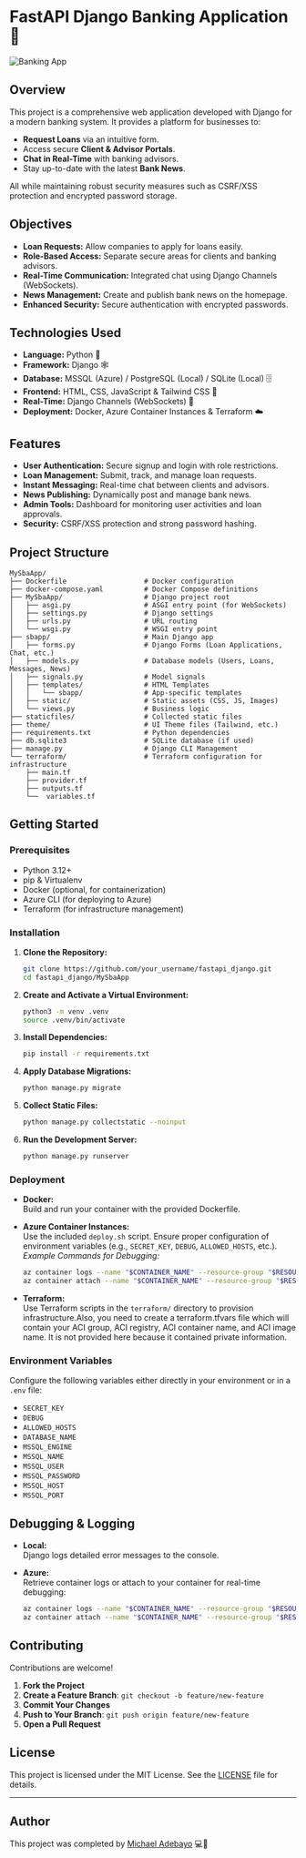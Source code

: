 # FastAPI Django Banking Application 🚀

![Banking App](https://i.imgur.com/FVRBQAT.png)


## Overview

This project is a comprehensive web application developed with Django for a modern banking system. It provides a platform for businesses to:
- **Request Loans** via an intuitive form.
- Access secure **Client & Advisor Portals**.
- **Chat in Real-Time** with banking advisors.
- Stay up-to-date with the latest **Bank News**.

All while maintaining robust security measures such as CSRF/XSS protection and encrypted password storage.

## Objectives

- **Loan Requests:** Allow companies to apply for loans easily.
- **Role-Based Access:** Separate secure areas for clients and banking advisors.
- **Real-Time Communication:** Integrated chat using Django Channels (WebSockets).
- **News Management:** Create and publish bank news on the homepage.
- **Enhanced Security:** Secure authentication with encrypted passwords.

## Technologies Used

- **Language:** Python 🐍
- **Framework:** Django 🕸️
- **Database:** MSSQL (Azure) / PostgreSQL (Local) / SQLite (Local) 🗄️
- **Frontend:** HTML, CSS, JavaScript & Tailwind CSS 🎨
- **Real-Time:** Django Channels (WebSockets) 💬
- **Deployment:** Docker, Azure Container Instances & Terraform ☁️

## Features

- **User Authentication:** Secure signup and login with role restrictions.
- **Loan Management:** Submit, track, and manage loan requests.
- **Instant Messaging:** Real-time chat between clients and advisors.
- **News Publishing:** Dynamically post and manage bank news.
- **Admin Tools:** Dashboard for monitoring user activities and loan approvals.
- **Security:** CSRF/XSS protection and strong password hashing.

## Project Structure

```
MySbaApp/
├── Dockerfile                   # Docker configuration
├── docker-compose.yaml          # Docker Compose definitions
├── MySbaApp/                    # Django project root
│   ├── asgi.py                  # ASGI entry point (for WebSockets)
│   ├── settings.py              # Django settings
│   ├── urls.py                  # URL routing
│   └── wsgi.py                  # WSGI entry point
├── sbapp/                       # Main Django app
│   ├── forms.py                 # Django Forms (Loan Applications, Chat, etc.)
│   ├── models.py                # Database models (Users, Loans, Messages, News)
│   ├── signals.py               # Model signals
│   ├── templates/               # HTML Templates
│   │   └── sbapp/               # App-specific templates
│   ├── static/                  # Static assets (CSS, JS, Images)
│   └── views.py                 # Business logic
├── staticfiles/                 # Collected static files
├── theme/                       # UI Theme files (Tailwind, etc.)
├── requirements.txt             # Python dependencies
├── db.sqlite3                   # SQLite database (if used)
├── manage.py                    # Django CLI Management
└── terraform/                   # Terraform configuration for infrastructure
    ├── main.tf
    ├── provider.tf
    ├── outputs.tf
    └──  variables.tf
```

## Getting Started

### Prerequisites

- Python 3.12+
- pip & Virtualenv
- Docker (optional, for containerization)
- Azure CLI (for deploying to Azure)
- Terraform (for infrastructure management)

### Installation

1. **Clone the Repository:**
   ```bash
   git clone https://github.com/your_username/fastapi_django.git
   cd fastapi_django/MySbaApp
   ```

2. **Create and Activate a Virtual Environment:**
   ```bash
   python3 -m venv .venv
   source .venv/bin/activate
   ```

3. **Install Dependencies:**
   ```bash
   pip install -r requirements.txt
   ```

4. **Apply Database Migrations:**
   ```bash
   python manage.py migrate
   ```

5. **Collect Static Files:**
   ```bash
   python manage.py collectstatic --noinput
   ```

6. **Run the Development Server:**
   ```bash
   python manage.py runserver
   ```

### Deployment

- **Docker:**  
  Build and run your container with the provided Dockerfile.

- **Azure Container Instances:**  
  Use the included `deploy.sh` script. Ensure proper configuration of environment variables (e.g., `SECRET_KEY`, `DEBUG`, `ALLOWED_HOSTS`, etc.).  
  _Example Commands for Debugging:_
  ```bash
  az container logs --name "$CONTAINER_NAME" --resource-group "$RESOURCE_GROUP" --api-version "2024-11-01"
  az container attach --name "$CONTAINER_NAME" --resource-group "$RESOURCE_GROUP"
  ```

- **Terraform:**  
  Use Terraform scripts in the `terraform/` directory to provision infrastructure.Also, you need to create a terraform.tfvars file which will contain your ACI group, ACI registry, ACI container name, and ACI image name. It is not provided here because it contained private information.

### Environment Variables

Configure the following variables either directly in your environment or in a `.env` file:
- `SECRET_KEY`
- `DEBUG`
- `ALLOWED_HOSTS`
- `DATABASE_NAME`
- `MSSQL_ENGINE`
- `MSSQL_NAME`
- `MSSQL_USER`
- `MSSQL_PASSWORD`
- `MSSQL_HOST`
- `MSSQL_PORT`

## Debugging & Logging

- **Local:**  
  Django logs detailed error messages to the console.

- **Azure:**  
  Retrieve container logs or attach to your container for real-time debugging:
  ```bash
  az container logs --name "$CONTAINER_NAME" --resource-group "$RESOURCE_GROUP" --api-version "2024-11-01"
  az container attach --name "$CONTAINER_NAME" --resource-group "$RESOURCE_GROUP"
  ```

## Contributing

Contributions are welcome!  
1. **Fork the Project**  
2. **Create a Feature Branch**: `git checkout -b feature/new-feature`  
3. **Commit Your Changes**  
4. **Push to Your Branch**: `git push origin feature/new-feature`  
5. **Open a Pull Request**

## License

This project is licensed under the MIT License. See the [LICENSE](LICENSE) file for details.

---

## Author

This project was completed by [Michael Adebayo](https://github.com/MichAdebayo) 💻🚀